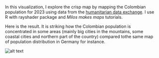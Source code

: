 In this visualization, I explore the crisp map by mapping the Colombian population for 2023 using data from the [humanitarian data exchange](https://data.humdata.org/dataset/kontur-population-colombia?). I use R with rayshader package and *Milos makes maps* tutorials. 

Here is the result. It is striking how the Colombian population is concentrated in some areas (mainly big cities in the mountains, some coastal cities and northern part of the country) compared tothe same map of population distribution in Germany for instance. 

![alt text](https://github.com/AnabelleCouleau/datavizfun/blob/main/colombia_population_2023.png)
